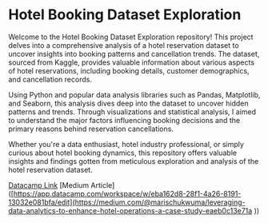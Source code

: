 # Hotel Booking Dataset Exploration
Welcome to the Hotel Booking Dataset Exploration repository! This project delves into a comprehensive analysis of a hotel reservation dataset to uncover insights into booking patterns and cancellation trends. The dataset, sourced from Kaggle, provides valuable information about various aspects of hotel reservations, including booking details, customer demographics, and cancellation records.

Using Python and popular data analysis libraries such as Pandas, Matplotlib, and Seaborn, this analysis dives deep into the dataset to uncover hidden patterns and trends. Through visualizations and statistical analysis, I aimed to understand the major factors influencing booking decisions and the primary reasons behind reservation cancellations.

Whether you're a data enthusiast, hotel industry professional, or simply curious about hotel booking dynamics, this repository offers valuable insights and findings gotten from meticulous exploration and analysis of the hotel reservation dataset.

[Datacamp Link](https://app.datacamp.com/workspace/w/eba162d8-28f1-4a26-8191-13032e081bfa/edit) [Medium Article]([https://app.datacamp.com/workspace/w/eba162d8-28f1-4a26-8191-13032e081bfa/edit](https://medium.com/@marischukwuma/leveraging-data-analytics-to-enhance-hotel-operations-a-case-study-eaeb0c13e71a
))


